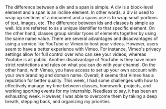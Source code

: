 The difference between a div and a span is simple. A div is a block-level element and a span is an incline element. In other words, a div is used to wrap up sections of a document and a spans use is to wrap small portions of text, images, etc. The difference between ids and classes is simple as well. Ids are referred to as a unique identifier to that specific element. On the other hand, classes group similar tyoes of elements together by using the same name value. 
There are several advantages and disadvantages of using a service like YouTube or Vimeo to host your videos. However, users seem to have a better experience with Vimeo. For instance, Vimeo's privacy settings allow for full control over who can see your videos, whereas Youtube is all public. Another disadvantage of YouTube is they have more strict restrictions and rules on what you can do with your channel. On the other hand, with Vimeo, you have access to set up your own account with your own branding and domain name. Overall, it seems that Vimeo has a reputation for better quality. 
This week, I had some challenges with how to effectively manage my time between classes, homework, projects, and working sporting events for my internship. Needless to say, it has been an exhausting week. However, I was able to overcome them by taking a deep breath, stepping back, and organizing my priorities. 